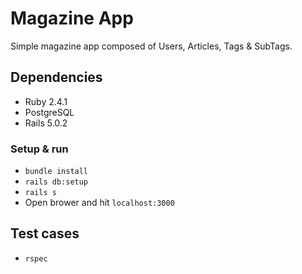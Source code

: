 # Magazine App
Simple magazine app composed of Users, Articles, Tags & SubTags.

## Dependencies
* Ruby 2.4.1
* PostgreSQL
* Rails 5.0.2

### Setup & run
* `bundle install`
* `rails db:setup`
* `rails s`
* Open brower and hit `localhost:3000`

## Test cases
* `rspec`
